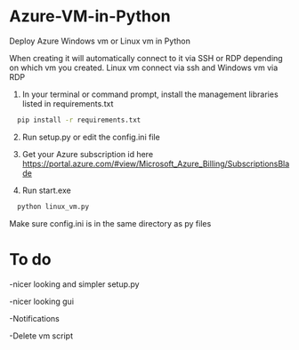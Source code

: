 
# Azure-VM-in-Python
Deploy Azure Windows vm or Linux vm in Python

When creating it will automatically connect to it via SSH or RDP depending on which vm you created.
Linux vm connect via ssh and Windows vm via RDP


1. In your terminal or command prompt, install the management libraries listed in requirements.txt


```bash
  pip install -r requirements.txt
```



2. Run setup.py or edit the config.ini file

3. Get your Azure subscription id here https://portal.azure.com/#view/Microsoft_Azure_Billing/SubscriptionsBlade

4. Run start.exe

```bash
  python linux_vm.py
```


Make sure config.ini is in the same directory as py files



# To do

-nicer looking and simpler setup.py

-nicer looking gui

-Notifications

-Delete vm script
